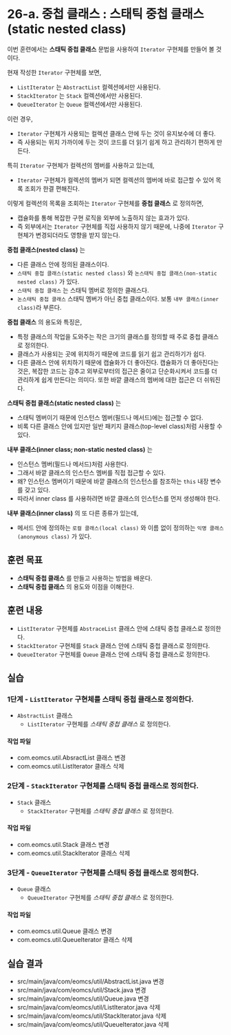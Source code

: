 # 26-a. 중첩 클래스 : 스태틱 중첩 클래스(static nested class)

이번 훈련에서는 **스태틱 중첩 클래스** 문법을 사용하여 `Iterator` 구현체를 만들어 볼 것이다.

현재 작성한 `Iterator` 구현체를 보면, 
- `ListIterator` 는 `AbstractList` 컬렉션에서만 사용된다. 
- `StackIterator` 는 `Stack` 컬렉션에서만 사용된다. 
- `QueueIterator` 는 `Queue` 컬렉션에서만 사용된다. 

이런 경우,

- `Iterator` 구현체가 사용되는 컬렉션 클래스 안에 두는 것이 유지보수에 더 좋다.
- 즉 사용되는 위치 가까이에 두는 것이 코드를 더 읽기 쉽게 하고 관리하기 편하게 만든다.

특히 `Iterator` 구현체가 컬렉션의 멤버를 사용하고 있는데,

- `Iterator` 구현체가 컬렉션의 멤버가 되면 컬렉션의 멤버에 바로 접근할 수 있어 목록 조회가 한결 편해진다.
 

이렇게 컬렉션의 목록을 조회하는 `Iterator` 구현체를 **중첩 클래스** 로 정의하면,

- 캡슐화를 통해 복잡한 구현 로직을 외부에 노출하지 않는 효과가 있다.
- 즉 외부에서는 `Iterator` 구현체를 직접 사용하지 않기 때문에,
  나중에 `Iterator` 구현체가 변경되더라도 영향을 받지 않는다.


**중첩 클래스(nested class)** 는 

- 다른 클래스 안에 정의된 클래스이다.
- `스태틱 중첩 클래스(static nested class)` 와 
  `논스태틱 중첩 클래스(non-static nested class)` 가 있다.
- `스태틱 중첩 클래스` 는 스태틱 멤버로 정의한 클래스다.
- `논스태틱 중첩 클래스` 스태틱 멤버가 아닌 중첩 클래스이다. 보통 `내부 클래스(inner class)`라 부른다.

**중첩 클래스** 의 용도와 특징은,

- 특정 클래스의 작업을 도와주는 작은 크기의 클래스를 정의할 때 주로 중첩 클래스로 정의한다.
- 클래스가 사용되는 곳에 위치하기 때문에 코드를 읽기 쉽고 관리하기가 쉽다. 
- 다른 클래스 안에 위치하기 때문에 캡슐화가 더 좋아진다. 
  캡슐화가 더 좋아진다는 것은, 
  복잡한 코드는 감추고 외부로부터의 접근은 줄이고 단순화시켜서
  코드를 더 관리하게 쉽게 만든다는 의미다.
  또한 바깥 클래스의 멤버에 대한 접근은 더 쉬워진다. 


**스태틱 중첩 클래스(static nested class)** 는

- 스태틱 멤버이기 때문에 인스턴스 멤버(필드나 메서드)에는 접근할 수 없다.
- 비록 다른 클래스 안에 있지만 일반 패키지 클래스(top-level class)처럼 사용할 수 있다.


**내부 클래스(inner class; non-static nested class)** 는 

- 인스턴스 멤버(필드나 메서드)처럼 사용한다.
- 그래서 바깥 클래스의 인스턴스 멤버를 직접 접근할 수 있다.
- 왜? 
  인스턴스 멤버이기 때문에 바깥 클래스의 인스턴스를 참조하는 `this` 내장 변수를 갖고 있다.
- 따라서 inner class 를 사용하려면 바깥 클래스의 인스턴스를 먼저 생성해야 한다.

**내부 클래스(inner class)** 의 또 다른 종류가 있는데,

- 메서드 안에 정의하는 `로컬 클래스(local class)` 와 
  이름 없이 정의하는 `익명 클래스(anonymous class)` 가 있다.


## 훈련 목표

- **스태틱 중첩 클래스** 를 만들고 사용하는 방법을 배운다.
- **스태틱 중첩 클래스** 의 용도와 이점을 이해한다.


## 훈련 내용

- `ListIterator` 구현체를 `AbstraceList` 클래스 안에 스태틱 중첩 클래스로 정의한다. 
- `StackIterator` 구현체를 `Stack` 클래스 안에 스태틱 중첩 클래스로 정의한다.
- `QueueIterator` 구현체를 `Queue` 클래스 안에 스태틱 중첩 클래스로 정의한다.


## 실습

### 1단계 - `ListIterator` 구현체를 스태틱 중첩 클래스로 정의한다. 

- `AbstractList` 클래스
  - `ListIterator` 구현체를 *스태틱 중첩 클래스* 로 정의한다. 

#### 작업 파일

- com.eomcs.util.AbsractList 클래스 변경
- com.eomcs.util.ListIterator 클래스 삭제


### 2단계 - `StackIterator` 구현체를 스태틱 중첩 클래스로 정의한다. 

- `Stack` 클래스
  - `StackIterator` 구현체를 *스태틱 중첩 클래스* 로 정의한다. 

#### 작업 파일

- com.eomcs.util.Stack 클래스 변경
- com.eomcs.util.StackIterator 클래스 삭제


### 3단계 - `QueueIterator` 구현체를 스태틱 중첩 클래스로 정의한다. 

- `Queue` 클래스
  - `QueueIterator` 구현체를 *스태틱 중첩 클래스* 로 정의한다. 

#### 작업 파일

- com.eomcs.util.Queue 클래스 변경
- com.eomcs.util.QueueIterator 클래스 삭제


## 실습 결과

- src/main/java/com/eomcs/util/AbstractList.java 변경
- src/main/java/com/eomcs/util/Stack.java 변경
- src/main/java/com/eomcs/util/Queue.java 변경
- src/main/java/com/eomcs/util/ListIterator.java 삭제
- src/main/java/com/eomcs/util/StackIterator.java 삭제
- src/main/java/com/eomcs/util/QueueIterator.java 삭제
  